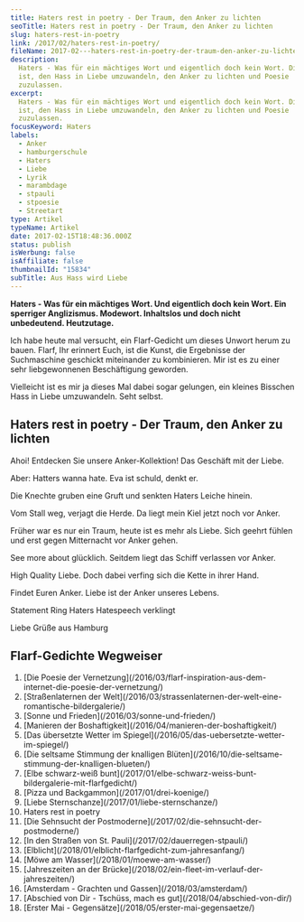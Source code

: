 ```yaml
---
title: Haters rest in poetry - Der Traum, den Anker zu lichten
seoTitle: Haters rest in poetry - Der Traum, den Anker zu lichten
slug: haters-rest-in-poetry
link: /2017/02/haters-rest-in-poetry/
fileName: 2017-02---haters-rest-in-poetry-der-traum-den-anker-zu-lichten.md
description:
  Haters - Was für ein mächtiges Wort und eigentlich doch kein Wort. Die Kunst
  ist, den Hass in Liebe umzuwandeln, den Anker zu lichten und Poesie
  zuzulassen.
excerpt:
  Haters - Was für ein mächtiges Wort und eigentlich doch kein Wort. Die Kunst
  ist, den Hass in Liebe umzuwandeln, den Anker zu lichten und Poesie
  zuzulassen.
focusKeyword: Haters
labels:
  - Anker
  - hamburgerschule
  - Haters
  - Liebe
  - Lyrik
  - marambdage
  - stpauli
  - stpoesie
  - Streetart
type: Artikel
typeName: Artikel
date: 2017-02-15T18:48:36.000Z
status: publish
isWerbung: false
isAffiliate: false
thumbnailId: "15834"
subTitle: Aus Hass wird Liebe
---
```


<strong>Haters - Was für ein mächtiges Wort. Und eigentlich doch kein Wort. Ein
sperriger Anglizismus. Modewort. Inhaltslos und doch nicht unbedeutend.
Heutzutage.</strong>

Ich habe heute mal versucht, ein Flarf-Gedicht um dieses Unwort herum zu bauen.
Flarf, Ihr erinnert Euch, ist die Kunst, die Ergebnisse der Suchmaschine
geschickt miteinander zu kombinieren. Mir ist es zu einer sehr liebgewonnenen
Beschäftigung geworden.

Vielleicht ist es mir ja dieses Mal dabei sogar gelungen, ein kleines Bisschen
Hass in Liebe umzuwandeln. Seht selbst.

## Haters rest in poetry - Der Traum, den Anker zu lichten

Ahoi! Entdecken Sie unsere Anker-Kollektion! Das Geschäft mit der Liebe.

Aber: Hatters wanna hate. Eva ist schuld, denkt er.

Die Knechte gruben eine Gruft und senkten Haters Leiche hinein.

Vom Stall weg, verjagt die Herde. Da liegt mein Kiel jetzt noch vor Anker.

Früher war es nur ein Traum, heute ist es mehr als Liebe. Sich geehrt fühlen und
erst gegen Mitternacht vor Anker gehen.

See more about glücklich. Seitdem liegt das Schiff verlassen vor Anker.

High Quality Liebe. Doch dabei verfing sich die Kette in ihrer Hand.

Findet Euren Anker. Liebe ist der Anker unseres Lebens.

Statement Ring Haters Hatespeech verklingt

Liebe Grüße aus Hamburg

## Flarf-Gedichte Wegweiser

<ol>
    <li> [Die Poesie der Vernetzung](/2016/03/flarf-inspiration-aus-dem-internet-die-poesie-der-vernetzung/) </li>
    <li> [Straßenlaternen der Welt](/2016/03/strassenlaternen-der-welt-eine-romantische-bildergalerie/) </li>
    <li> [Sonne und Frieden](/2016/03/sonne-und-frieden/) </li>
    <li> [Manieren der Boshaftigkeit](/2016/04/manieren-der-boshaftigkeit/) </li>
    <li> [Das übersetzte Wetter im Spiegel](/2016/05/das-uebersetzte-wetter-im-spiegel/) </li>
    <li> [Die seltsame Stimmung der knalligen Blüten](/2016/10/die-seltsame-stimmung-der-knalligen-blueten/) </li>
    <li> [Elbe schwarz-weiß bunt](/2017/01/elbe-schwarz-weiss-bunt-bildergalerie-mit-flarfgedicht/) </li>
    <li> [Pizza und Backgammon](/2017/01/drei-koenige/) </li>
    <li> [Liebe Sternschanze](/2017/01/liebe-sternschanze/) </li>
    <li>Haters rest in poetry</li>
    <li> [Die Sehnsucht der Postmoderne](/2017/02/die-sehnsucht-der-postmoderne/) </li>
    <li> [In den Straßen von St. Pauli](/2017/02/dauerregen-stpauli/) </li>
    <li> [Elblicht](/2018/01/elblicht-flarfgedicht-zum-jahresanfang/) </li>
    <li> [Möwe am Wasser](/2018/01/moewe-am-wasser/) </li>
    <li> [Jahreszeiten an der Brücke](/2018/02/ein-fleet-im-verlauf-der-jahreszeiten/) </li>
    <li> [Amsterdam - Grachten und Gassen](/2018/03/amsterdam/) </li>
    <li> [Abschied von Dir - Tschüss, mach es gut](/2018/04/abschied-von-dir/) </li>
    <li> [Erster Mai - Gegensätze](/2018/05/erster-mai-gegensaetze/) </li>
</ol>
